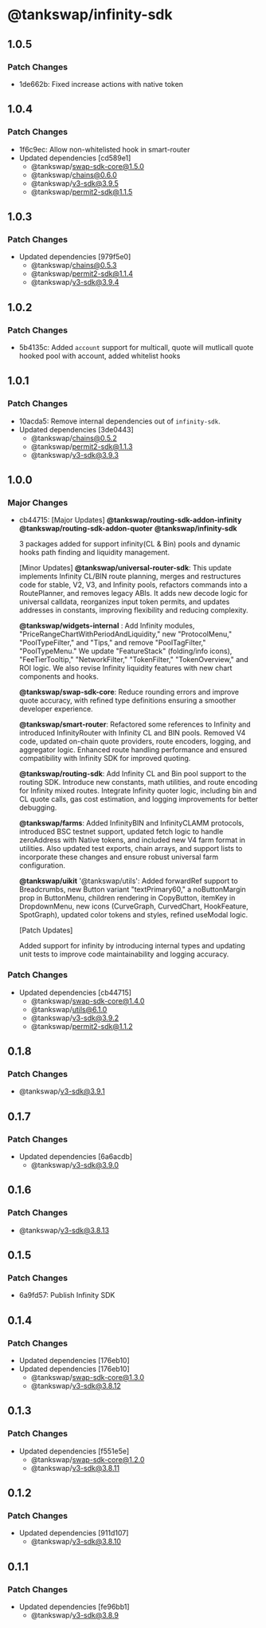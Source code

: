 # @tankswap/infinity-sdk

## 1.0.5

### Patch Changes

- 1de662b: Fixed increase actions with native token

## 1.0.4

### Patch Changes

- 1f6c9ec: Allow non-whitelisted hook in smart-router
- Updated dependencies [cd589e1]
  - @tankswap/swap-sdk-core@1.5.0
  - @tankswap/chains@0.6.0
  - @tankswap/v3-sdk@3.9.5
  - @tankswap/permit2-sdk@1.1.5

## 1.0.3

### Patch Changes

- Updated dependencies [979f5e0]
  - @tankswap/chains@0.5.3
  - @tankswap/permit2-sdk@1.1.4
  - @tankswap/v3-sdk@3.9.4

## 1.0.2

### Patch Changes

- 5b4135c: Added `account` support for multicall, quote will mutlicall quote hooked pool with account, added whitelist hooks

## 1.0.1

### Patch Changes

- 10acda5: Remove internal dependencies out of `infinity-sdk`.
- Updated dependencies [3de0443]
  - @tankswap/chains@0.5.2
  - @tankswap/permit2-sdk@1.1.3
  - @tankswap/v3-sdk@3.9.3

## 1.0.0

### Major Changes

- cb44715: [Major Updates]
  **@tankswap/routing-sdk-addon-infinity**
  **@tankswap/routing-sdk-addon-quoter**
  **@tankswap/infinity-sdk**

  3 packages added for support infinity(CL & Bin) pools and dynamic hooks path finding and liquidity management.

  [Minor Updates]
  **@tankswap/universal-router-sdk**: This update implements Infinity CL/BIN route planning, merges and restructures code for stable, V2, V3, and Infinity pools, refactors commands into a RoutePlanner, and removes legacy ABIs. It adds new decode logic for universal calldata, reorganizes input token permits, and updates addresses in constants, improving flexibility and reducing complexity.

  **@tankswap/widgets-internal** : Add Infinity modules, "PriceRangeChartWithPeriodAndLiquidity," new "ProtocolMenu," "PoolTypeFilter," and "Tips," and remove "PoolTagFilter," "PoolTypeMenu." We update "FeatureStack" (folding/info icons), "FeeTierTooltip," "NetworkFilter," "TokenFilter," "TokenOverview," and ROI logic. We also revise Infinity liquidity features with new chart components and hooks.

  **@tankswap/swap-sdk-core**: Reduce rounding errors and improve quote accuracy, with refined type definitions ensuring a smoother developer experience.

  **@tankswap/smart-router**: Refactored some references to Infinity and introduced InfinityRouter with Infinity CL and BIN pools. Removed V4 code, updated on-chain quote providers, route encoders, logging, and aggregator logic. Enhanced route handling performance and ensured compatibility with Infinity SDK for improved quoting.

  **@tankswap/routing-sdk**: Add Infinity CL and Bin pool support to the routing SDK. Introduce new constants, math utilities, and route encoding for Infinity mixed routes. Integrate Infinity quoter logic, including bin and CL quote calls, gas cost estimation, and logging improvements for better debugging.

  **@tankswap/farms**: Added InfinityBIN and InfinityCLAMM protocols, introduced BSC testnet support, updated fetch logic to handle zeroAddress with Native tokens, and included new V4 farm format in utilities. Also updated test exports, chain arrays, and support lists to incorporate these changes and ensure robust universal farm configuration.

  **@tankswap/uikit**
  '@tankswap/utils': Added forwardRef support to Breadcrumbs, new Button variant "textPrimary60," a noButtonMargin prop in ButtonMenu, children rendering in CopyButton, itemKey in DropdownMenu, new icons (CurveGraph, CurvedChart, HookFeature, SpotGraph), updated color tokens and styles, refined useModal logic.

  [Patch Updates]

  Added support for infinity by introducing internal types and updating unit tests to improve code maintainability and logging accuracy.

### Patch Changes

- Updated dependencies [cb44715]
  - @tankswap/swap-sdk-core@1.4.0
  - @tankswap/utils@6.1.0
  - @tankswap/v3-sdk@3.9.2
  - @tankswap/permit2-sdk@1.1.2

## 0.1.8

### Patch Changes

- @tankswap/v3-sdk@3.9.1

## 0.1.7

### Patch Changes

- Updated dependencies [6a6acdb]
  - @tankswap/v3-sdk@3.9.0

## 0.1.6

### Patch Changes

- @tankswap/v3-sdk@3.8.13

## 0.1.5

### Patch Changes

- 6a9fd57: Publish Infinity SDK

## 0.1.4

### Patch Changes

- Updated dependencies [176eb10]
- Updated dependencies [176eb10]
  - @tankswap/swap-sdk-core@1.3.0
  - @tankswap/v3-sdk@3.8.12

## 0.1.3

### Patch Changes

- Updated dependencies [f551e5e]
  - @tankswap/swap-sdk-core@1.2.0
  - @tankswap/v3-sdk@3.8.11

## 0.1.2

### Patch Changes

- Updated dependencies [911d107]
  - @tankswap/v3-sdk@3.8.10

## 0.1.1

### Patch Changes

- Updated dependencies [fe96bb1]
  - @tankswap/v3-sdk@3.8.9
